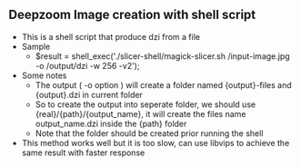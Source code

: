 ## Deepzoom Image creation with shell script
- This is a shell script that produce dzi from a file
- Sample
  - $result = shell_exec('./slicer-shell/magick-slicer.sh /input-image.jpg  -o /output/dzi -w 256 -v2');
- Some notes
  - The output ( -o option ) will create a folder named {output}-files and {output}.dzi in current folder
  - So to create the output into seperate folder, we should use {real}/{path}/{output_name}, it will create the files name output_name.dzi inside the {path} folder
  - Note that the folder should be created prior running the shell
- This method works well but it is too slow, can use libvips to achieve the same result with faster response